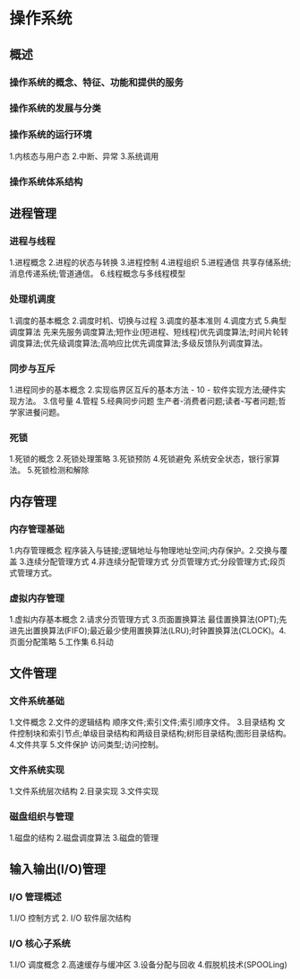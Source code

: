 # 操作系统

## 概述

### 操作系统的概念、特征、功能和提供的服务



### 操作系统的发展与分类



### 操作系统的运行环境

1.内核态与用户态 2.中断、异常 3.系统调用

### 操作系统体系结构



## 进程管理

### 进程与线程 

1.进程概念 2.进程的状态与转换 3.进程控制 4.进程组织 5.进程通信 共享存储系统;消息传递系统;管道通信。 6.线程概念与多线程模型

### 处理机调度 

1.调度的基本概念 2.调度时机、切换与过程 3.调度的基本准则 4.调度方式 5.典型调度算法 先来先服务调度算法;短作业(短进程、短线程)优先调度算法;时间片轮转调度算法;优先级调度算法;高响应比优先调度算法;多级反馈队列调度算法。

### 同步与互斥 

1.进程同步的基本概念 2.实现临界区互斥的基本方法 - 10 - 软件实现方法;硬件实现方法。 3.信号量 4.管程 5.经典同步问题 生产者-消费者问题;读者-写者问题;哲学家进餐问题。

### 死锁 

1.死锁的概念 2.死锁处理策略 3.死锁预防 4.死锁避免 系统安全状态，银行家算法。 5.死锁检测和解除



## 内存管理

### 内存管理基础 

1.内存管理概念 程序装入与链接;逻辑地址与物理地址空间;内存保护。2.交换与覆盖 3.连续分配管理方式 4.非连续分配管理方式 分页管理方式;分段管理方式;段页式管理方式。

### 虚拟内存管理 

1.虚拟内存基本概念 2.请求分页管理方式 3.页面置换算法 最佳置换算法(OPT);先进先出置换算法(FIFO);最近最少使用置换算法(LRU);时钟置换算法(CLOCK)。4.页面分配策略 5.工作集 6.抖动

## 文件管理

### 文件系统基础

1.文件概念 2.文件的逻辑结构 顺序文件;索引文件;索引顺序文件。 3.目录结构 文件控制块和索引节点;单级目录结构和两级目录结构;树形目录结构;图形目录结构。 4.文件共享 5.文件保护 访问类型;访问控制。

### 文件系统实现 

1.文件系统层次结构 2.目录实现 3.文件实现

### 磁盘组织与管理 

1.磁盘的结构 2.磁盘调度算法 3.磁盘的管理

## 输入输出(I/O)管理

### I/O 管理概述 

1.I/O 控制方式 2. I/O 软件层次结构

### I/O 核心子系统 

1.I/O 调度概念 2.高速缓存与缓冲区 3.设备分配与回收 4.假脱机技术(SPOOLing)